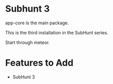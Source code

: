 # Subhunt 3

app-core is the main package.

This is the third installation in the SubHunt series.

Start through meteor.

# Features to Add

- SubHunt 3